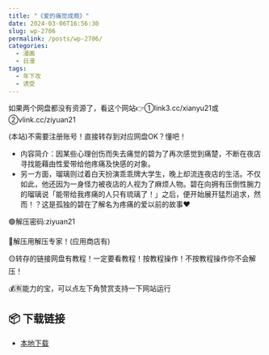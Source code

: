 ```yaml
---
title: "《爱的痛觉成瘾》"
date: 2024-03-06T16:56:30
slug: wp-2706
permalink: /posts/wp-2706/
categories:
  - 漫画
  - 日漫
tags:
  - 年下攻
  - 诱受
---
```


如果两个网盘都没有资源了，看这个网站👉①link3.cc/xianyu21或②vlink.cc/ziyuan21

(本站)不需要注册账号！直接转存到对应网盘OK？懂吧！

*   内容简介：因某些心理创伤而失去痛觉的碧为了再次感觉到痛楚，不断在夜店寻找能藉由性爱带给他疼痛及快感的对象。
*   另一方面，瑠璃则过着白天扮演乖乖牌大学生，晚上却流连夜店的生活。不仅如此，他还因为一身怪力被夜店的人视为了麻烦人物。碧在向拥有压倒性腕力的瑠璃说「能带给我疼痛的人只有琉璃了！」之后，便开始展开猛烈追求，然而！？这是孤独的碧在了解名为疼痛的爱以前的故事♥

🟢解压密码:ziyuan21

🔵解压用解压专家！(应用商店有)

🟡转存的链接网盘有教程！一定要看教程！按教程操作！不按教程操作你不会解压！

💰🈶能力的宝，可以点左下角赞赏支持一下网站运行

## 📦 下载链接
- [本地下载](https://blziyuan21.com/pay-download/2706?key=e1aff72f2b&down_id=0)

